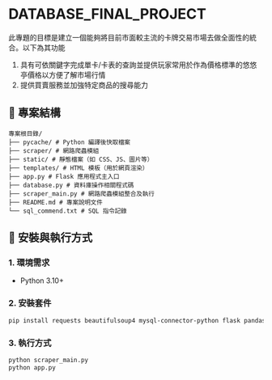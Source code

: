 # DATABASE_FINAL_PROJECT

此專題的目標是建立一個能夠將目前市面較主流的卡牌交易市場去做全面性的統合。以下為其功能

1. 具有可依關鍵字完成單卡/卡表的查詢並提供玩家常用於作為價格標準的悠悠亭價格以方便了解市場行情
2. 提供買賣服務並加強特定商品的搜尋能力

## 📁 專案結構

```
專案根目錄/
├── pycache/ # Python 編譯後快取檔案
├── scraper/ # 網路爬蟲模組
├── static/ # 靜態檔案（如 CSS、JS、圖片等）
├── templates/ # HTML 模板（用於網頁渲染）
├── app.py # Flask 應用程式主入口
├── database.py # 資料庫操作相關程式碼
├── scraper_main.py # 網路爬蟲模組整合及執行
├── README.md # 專案說明文件
└── sql_commend.txt # SQL 指令記錄
```

## 🚀 安裝與執行方式

### 1. 環境需求

- Python 3.10+

### 2. 安裝套件

```bash
pip install requests beautifulsoup4 mysql-connector-python flask pandas schedule
```

### 3. 執行方式

```bash
python scraper_main.py 
python app.py
```